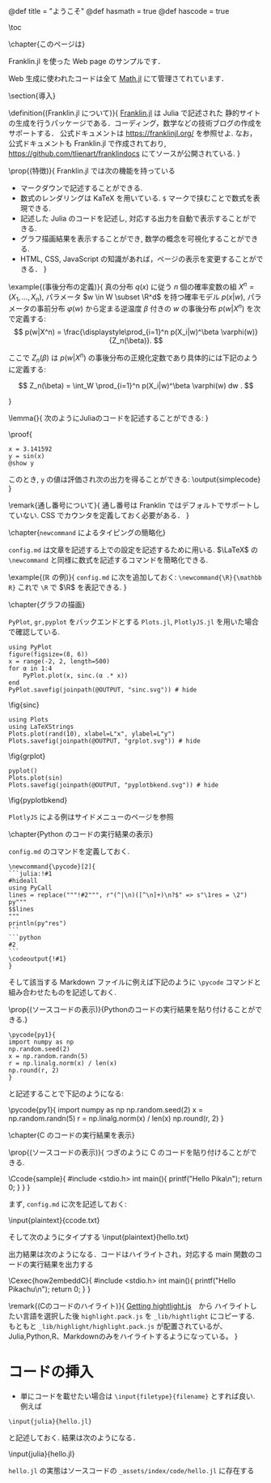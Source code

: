 @def title = "ようこそ"
@def hasmath = true
@def hascode = true


\toc <!-- table of contents -->

\chapter{このページは}

Franklin.jl を使った Web page のサンプルです．

Web 生成に使われたコードは全て [Math.jl](https://github.com/terasakisatoshi/Math.jl) にて管理さてれています．

\section{導入}

\definition{(Franklin.jl について)}{
[Franklin.jl](https://github.com/tlienart/Franklin.jl) は Julia で記述された
静的サイトの生成を行うパッケージである．コーディング，数学などの技術ブログの作成をサポートする．
公式ドキュメントは https://franklinjl.org/ を参照せよ. なお，公式ドキュメントも Franklin.jl で作成されており, https://github.com/tlienart/franklindocs にてソースが公開されている.
}

\prop{(特徴)}{
Franklin.jl では次の機能を持っている
- マークダウンで記述することができる.
- 数式のレンダリングは KaTeX を用いている. `$` マークで挟むことで数式を表現できる.
- 記述した Julia のコードを記述し, 対応する出力を自動で表示することができる.
- グラフ描画結果を表示することができ, 数学の概念を可視化することができる.
- HTML, CSS, JavaScript の知識があれば，ページの表示を変更することができる．
}

\example{(事後分布の定義)}{
真の分布 $q(x)$ に従う $n$ 個の確率変数の組 $X^n = (X_1,\dots,X_n)$, パラメータ $w \in W \subset \R^d$ を持つ確率モデル $p(x|w)$, パラメータの事前分布 $\varphi(w)$ から定まる逆温度 $\beta$ 付きの $w$ の事後分布 $p(w|X^n)$ を次で定義する:
$$
p(w|X^n) = \frac{\displaystyle\prod_{i=1}^n p(X_i|w)^\beta \varphi(w)}{Z_n(\beta)}.
$$

ここで $Z_n(\beta)$ は $p(w|X^n)$ の事後分布の正規化定数であり具体的には下記のように定義する:

$$
Z_n(\beta) = \int_W \prod_{i=1}^n p(X_i|w)^\beta \varphi(w) dw .
$$

}

\lemma{}{
次のようにJuliaのコードを記述することができる:
}

\proof{
```julia:simplecode
x = 3.141592
y = sin(x)
@show y
```
このとき, `y` の値は評価され次の出力を得ることができる:
\output{simplecode}
}

\remark{通し番号について}{
    通し番号は Franklin ではデフォルトでサポートしていない. CSS でカウンタを定義しておく必要がある．
}

\chapter{`newcommand` によるタイピングの簡略化}

`config.md` は文章を記述する上での設定を記述するために用いる.
$\LaTeX$ の `\newcommand` と同様に数式を記述するコマンドを簡略化できる.

\example{($\mathbb{R}$ の例)}{
`config.md` に次を追加しておく:
    ```
    \newcommand{\R}{\mathbb R}
    ```
これで `\R` で $\R$ を表記できる.
}




\chapter{グラフの描画}

`PyPlot`, `gr,pyplot` をバックエンドとする `Plots.jl`, `PlotlyJS.jl` を用いた場合で確認している.

```julia:pyplot1
using PyPlot
figure(figsize=(8, 6))
x = range(-2, 2, length=500)
for α in 1:4
    PyPlot.plot(x, sinc.(α .* x))
end
PyPlot.savefig(joinpath(@OUTPUT, "sinc.svg")) # hide
```

\fig{sinc}

```julia:grplot
using Plots
using LaTeXStrings
Plots.plot(rand(10), xlabel=L"x", ylabel=L"y")
Plots.savefig(joinpath(@OUTPUT, "grplot.svg")) # hide
```

\fig{grplot}

```julia:pyplot
pyplot()
Plots.plot(sin)
Plots.savefig(joinpath(@OUTPUT, "pyplotbkend.svg")) # hide
```

\fig{pyplotbkend}

`PlotlyJS` による例はサイドメニューのページを参照

\chapter{Python のコードの実行結果の表示}

`config.md` のコマンドを定義しておく.

`````plaintext
\newcommand{\pycode}[2]{
```julia:!#1
#hideall
using PyCall
lines = replace("""!#2""", r"(^|\n)([^\n]+)\n?$" => s"\1res = \2")
py"""
$$lines
"""
println(py"res")
```
```python
#2
```
\codeoutput{!#1}
}
`````

そして該当する Markdown ファイルに例えば下記のように `\pycode` コマンドと組み合わせたものを記述しておく.

\prop{(ソースコードの表示)}{Pythonのコードの実行結果を貼り付けることができる.}


`````
\pycode{py1}{
import numpy as np
np.random.seed(2)
x = np.random.randn(5)
r = np.linalg.norm(x) / len(x)
np.round(r, 2)
}
`````

と記述することで下記のようになる:

\pycode{py1}{
import numpy as np
np.random.seed(2)
x = np.random.randn(5)
r = np.linalg.norm(x) / len(x)
np.round(r, 2)
}

\chapter{C のコードの実行結果を表示}

\prop{(ソースコードの表示)}{
つぎのように C のコードを貼り付けることができる.

\Ccode{sample}{
#include <stdio.h>
int main(){
    printf("Hello Pika\n");
    return 0;
}
}
}

まず, `config.md` に次を記述しておく:

\input{plaintext}{ccode.txt}

そして次のようにタイプする
\input{plaintext}{hello.txt}

出力結果は次のようになる．コードはハイライトされ，対応する main 関数のコードの実行結果を出力する

\Cexec{how2embeddC}{
#include <stdio.h>
int main(){
    printf("Hello Pikachu\n");
    return 0;
}
}

\remark{(Cのコードのハイライト)}{
	[Getting hightlight.js](https://highlightjs.org/download/)　から ハイライトしたい言語を選択した後 `highlight.pack.js` を `_lib/hightlight` にコピーする. もともと `_lib/highlight/highlight.pack.js` が配置されているが、Julia,Python,R、Markdownのみをハイライトするようになっている。
}

# コードの挿入

- 単にコードを載せたい場合は `\input{filetype}{filename}` とすれば良い. 例えば

```plaintext
\input{julia}{hello.jl}
```

と記述しておく. 結果は次のようになる．

\input{julia}{hello.jl}

`hello.jl` の実態はソースコードの `_assets/index/code/hello.jl` に存在する